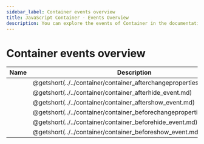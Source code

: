 ```yaml
---
sidebar_label: Container events overview
title: JavaScript Container - Events Overview 
description: You can explore the events of Container in the documentation of the DHTMLX JavaScript UI library. Browse developer guides and API reference, try out code examples and live demos, and download a free 30-day evaluation version of DHTMLX Suite 7.
---
```


# Container events overview

| Name                                                    | Description                                                    |
| ------------------------------------------------------ | ------------------------------------------------------------- |
| [](../../container/container_afterchangeproperties_event.md)  | @getshort(../../container/container_afterchangeproperties_event.md)  |
| [](../../container/container_afterhide_event.md)              | @getshort(../../container/container_afterhide_event.md)              |
| [](../../container/container_aftershow_event.md)              | @getshort(../../container/container_aftershow_event.md)              |
| [](../../container/container_beforechangeproperties_event.md) | @getshort(../../container/container_beforechangeproperties_event.md) |
| [](../../container/container_beforehide_event.md)             | @getshort(../../container/container_beforehide_event.md)             |
| [](../../container/container_beforeshow_event.md)             | @getshort(../../container/container_beforeshow_event.md)             |
